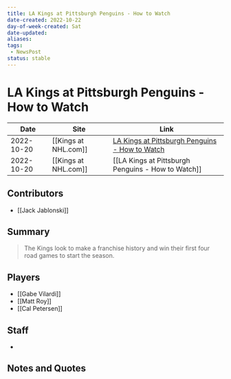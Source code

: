 ```yaml
---
title: LA Kings at Pittsburgh Penguins - How to Watch
date-created: 2022-10-22
day-of-week-created: Sat
date-updated: 
aliases: 
tags:
 - NewsPost
status: stable
---
```


# LA Kings at Pittsburgh Penguins - How to Watch

| Date       | Site                 | Link                                                                                                                                    |
| ---------- | -------------------- | --------------------------------------------------------------------------------------------------------------------------------------- |
| 2022-10-20 | [[Kings at NHL.com]] | [LA Kings at Pittsburgh Penguins - How to Watch](https://www.nhl.com/kings/news/la-kings--pittsburgh-penguins-how-to-watch/c-336589810) |
| 2022-10-20 | [[Kings at NHL.com]] | [[LA Kings at Pittsburgh Penguins - How to Watch]]                                                                                      |

## Contributors
- [[Jack Jablonski]]


## Summary
> The Kings look to make a franchise history and win their first four road games to start the season.


## Players
- [[Gabe Vilardi]]
- [[Matt Roy]]
- [[Cal Petersen]]


## Staff
- 


## Notes and Quotes
> 

